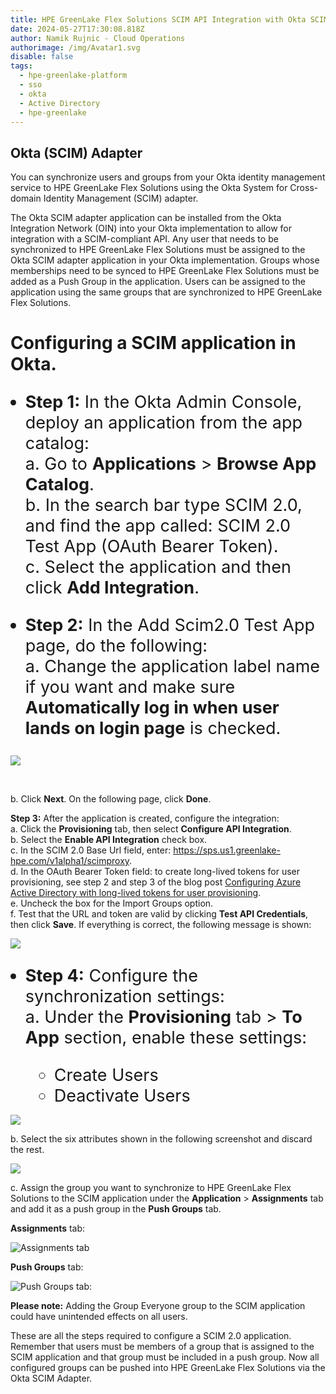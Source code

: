 ```yaml
---
title: HPE GreenLake Flex Solutions SCIM API Integration with Okta SCIM Adapter
date: 2024-05-27T17:30:08.818Z
author: Namik Rujnic - Cloud Operations
authorimage: /img/Avatar1.svg
disable: false
tags:
  - hpe-greenlake-platform
  - sso
  - okta
  - Active Directory
  - hpe-greenlake
---
```

<style> li { font-size: 27px; line-height: 33px; max-width: none; } </style>

## Okta (SCIM) Adapter

You can synchronize users and groups from your Okta identity management service to HPE GreenLake Flex Solutions using the Okta System for Cross-domain Identity Management (SCIM) adapter. 

The Okta SCIM adapter application can be installed from the Okta Integration Network (OIN) into your Okta implementation to allow for integration with a SCIM-compliant API. Any user that needs to be synchronized to HPE GreenLake Flex Solutions must be assigned to the Okta SCIM adapter application in your Okta implementation. Groups whose memberships need to be synced to HPE GreenLake Flex Solutions must be added as a Push Group in the application. Users can be assigned to the application using the same groups that are synchronized to HPE GreenLake Flex Solutions.

# Configuring a SCIM application in Okta.

* **Step 1:** In the Okta Admin Console, deploy an application from the app catalog:    
    a. Go to **Applications** > **Browse App Catalog**.    
    b. In the search bar type SCIM 2.0, and find the app called: SCIM 2.0 Test App (OAuth Bearer Token).    
    c. Select the application and then click **Add Integration**.   
 
* **Step 2:**  In the Add Scim2.0 Test App page, do the following:    
    a. Change the application label name if you want and make sure **Automatically log in when user lands on login page** is checked.

![](/img/scimgeneral.png)

  <br />

   b. Click **Next**. On the following page, click **Done**.    

**Step 3:** After the application is created, configure the integration:    
    a. Click the **Provisioning** tab, then select **Configure API Integration**.    
    b. Select the **Enable API Integration** check box.    
    c. In the SCIM 2.0 Base Url field, enter: https://sps.us1.greenlake-hpe.com/v1alpha1/scimproxy.    
    d. In the OAuth Bearer Token field: to create long-lived tokens for user provisioning, see step 2 and step 3 of the blog post [Configuring Azure Active Directory with long-lived tokens for user provisioning](https://developer.hpe.com/blog/configuring-azure-ad-with-long-term-token-for-scim-provisiong/).    
    e. Uncheck the box for the Import Groups option.    
    f. Test that the URL and token are valid by clicking **Test API Credentials**, then click **Save**. If everything is correct, the following message is shown:

![](/img/scimtest.png)

* **Step 4:** Configure the synchronization settings:    
    a. Under the **Provisioning** tab > **To App** section, enable these settings:

  * Create Users    
  * Deactivate Users    

![](/img/scim2app.png)

   b. Select the six attributes shown in the following screenshot and discard the rest.    

![](/img/attributes.png)

   c. Assign the group you want to synchronize to HPE GreenLake Flex Solutions to the SCIM application under the **Application** > **Assignments** tab and add it as a push group in  the **Push Groups** tab.

**Assignments** tab:

![](/img/scim-group.png "Assignments tab")

**Push Groups** tab:

![](/img/scim-push.png "Push Groups tab:")

**Please note:**
Adding the Group Everyone group to the SCIM application could have unintended effects on all users. 

These are all the steps required to configure a SCIM 2.0 application.  Remember that users must be members of a group that is assigned to the SCIM application and that group must be included in a push group. 
Now all configured groups can be pushed into HPE GreenLake Flex Solutions via the Okta SCIM Adapter.